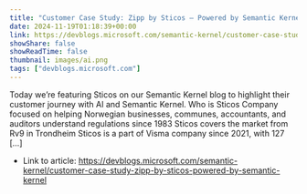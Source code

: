 ```yaml
---
title: "Customer Case Study: Zipp by Sticos – Powered by Semantic Kernel"
date: 2024-11-19T01:18:39+00:00
link: https://devblogs.microsoft.com/semantic-kernel/customer-case-study-zipp-by-sticos-powered-by-semantic-kernel
showShare: false
showReadTime: false
thumbnail: images/ai.png
tags: ["devblogs.microsoft.com"]
---
```

Today we’re featuring Sticos on our Semantic Kernel blog to highlight their customer journey with AI and Semantic Kernel. Who is Sticos Company focused on helping Norwegian businesses, communes, accountants, and auditors understand regulations since 1983 Sticos covers the market from Rv9 in Trondheim Sticos is a part of Visma company since 2021, with 127 […]

- Link to article: https://devblogs.microsoft.com/semantic-kernel/customer-case-study-zipp-by-sticos-powered-by-semantic-kernel